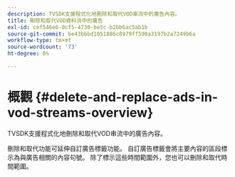 ```yaml
---
description: TVSDK支援程式化地刪除和取代VOD串流中的廣告內容。
title: 刪除和取代VOD資料流中的廣告
exl-id: cef546e6-0cf5-4730-be5c-b2bb6ac5ab1b
source-git-commit: be43bbbd1051886c8979ff590a3197b2a7249b6a
workflow-type: tm+mt
source-wordcount: '73'
ht-degree: 0%

---
```


# 概觀 {#delete-and-replace-ads-in-vod-streams-overview}

TVSDK支援程式化地刪除和取代VOD串流中的廣告內容。

刪除和取代功能可延伸自訂廣告標籤功能。 自訂廣告標籤會將主要內容的區段標示為與廣告相關的內容句號。 除了標示這些時間範圍外，您也可以刪除和取代時間範圍。
